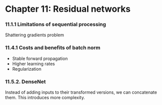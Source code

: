 # Chapter 11: Residual networks

### 11.1.1 Limitations of sequential processing

Shattering gradients problem

### 11.4.1 Costs and benefits of batch norm

- Stable forward propagation
- Higher learning rates
- Regularization

### 11.5.2. DenseNet

Instead of adding inputs to their transformed versions, we can concatenate them. This introduces more complexity.
